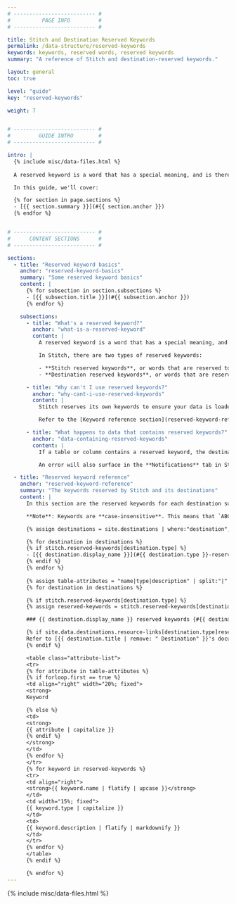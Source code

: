 ```yaml
---
# -------------------------- #
#          PAGE INFO         #
# -------------------------- #

title: Stitch and Destination Reserved Keywords
permalink: /data-structure/reserved-keywords
keywords: keywords, reserved words, reserved keywords
summary: "A reference of Stitch and destination-reserved keywords."

layout: general
toc: true

level: "guide"
key: "reserved-keywords"

weight: 7


# -------------------------- #
#         GUIDE INTRO        #
# -------------------------- #

intro: |
  {% include misc/data-files.html %}
  
  A reserved keyword is a word that has a special meaning, and is therefore "reserved from use." Reserved keywords are also known as **reserved identifiers**.

  In this guide, we'll cover:

  {% for section in page.sections %}
  - [{{ section.summary }}](#{{ section.anchor }})
  {% endfor %}


# -------------------------- #
#      CONTENT SECTIONS      #
# -------------------------- #

sections:
  - title: "Reserved keyword basics"
    anchor: "reserved-keyword-basics"
    summary: "Some reserved keyword basics"
    content: |
      {% for subsection in section.subsections %}
      - [{{ subsection.title }}](#{{ subsection.anchor }})
      {% endfor %}

    subsections:
      - title: "What's a reserved keyword?"
        anchor: "what-is-a-reserved-keyword"
        content: |
          A reserved keyword is a word that has a special meaning, and is therefore "reserved from use." Reserved keywords are also known as **reserved identifiers**.

          In Stitch, there are two types of reserved keywords:

          - **Stitch reserved keywords**, or words that are reserved to Stitch. For example: The `{{ system-column.prefix }}` prefix used in Stitch system tables and columns.
          - **Destination reserved keywords**, or words that are reserved by a destination.

      - title: "Why can't I use reserved keywords?"
        anchor: "why-cant-i-use-reserved-keywords"
        content: |
          Stitch reserves its own keywords to ensure your data is loaded accurately. Additionally, each destination has its own list of reserved keywords and its own reasons for reserving those words.

          Refer to the [Keyword reference section](reserved-keyword-reference) for info about the keywords reserved for each destination.

      - title: "What happens to data that contains reserved keywords?"
        anchor: "data-containing-reserved-keywords"
        content: |
          If a table or column contains a reserved keyword, the destination will reject the data and create a record in the [rejected records log]({{ link.destinations.storage.rejected-records | prepend: site.baseurl }}).

          An error will also surface in the **Notifications** tab in Stitch.

  - title: "Reserved keyword reference"
    anchor: "reserved-keyword-reference"
    summary: "The keywords reserved by Stitch and its destinations"
    content: |
      In this section are the reserved keywords for each destination supported by Stitch.

      **Note**: Keywords are **case-insensitive**. This means that `ABC`, `aBc`, `abc`, etc. are all considered the same.

      {% assign destinations = site.destinations | where:"destination",true | sort:"title" %}

      {% for destination in destinations %}
      {% if stitch.reserved-keywords[destination.type] %}
      - [{{ destination.display_name }}](#{{ destination.type }}-reserved-keywords)
      {% endif %}
      {% endfor %}
      
      {% assign table-attributes = "name|type|description" | split:"|" %}
      {% for destination in destinations %}

      {% if stitch.reserved-keywords[destination.type] %}
      {% assign reserved-keywords = stitch.reserved-keywords[destination.type] | sort:"name" %}

      ### {{ destination.display_name }} reserved keywords {#{{ destination.type }}-reserved-keywords}

      {% if site.data.destinations.resource-links[destination.type]reserved-words %}
      Refer to [{{ destination.title | remove: " Destination" }}'s documentation]({{ site.data.destinations.resource-links[destination.type]reserved-words }}){:target="new"} for the full list of keywords reserved by {{ destination.display_name }}.
      {% endif %}

      <table class="attribute-list">
      <tr>
      {% for attribute in table-attributes %}
      {% if forloop.first == true %}
      <td align="right" width="20%; fixed">
      <strong>
      Keyword

      {% else %}
      <td>
      <strong>
      {{ attribute | capitalize }}
      {% endif %}
      </strong>
      </td>
      {% endfor %}
      </tr>
      {% for keyword in reserved-keywords %}
      <tr>
      <td align="right">
      <strong>{{ keyword.name | flatify | upcase }}</strong>
      </td>
      <td width="15%; fixed">
      {{ keyword.type | capitalize }}
      </td>
      <td>
      {{ keyword.description | flatify | markdownify }}
      </td>
      </tr>
      {% endfor %}
      </table>
      {% endif %}

      {% endfor %}
---
```

{% include misc/data-files.html %}